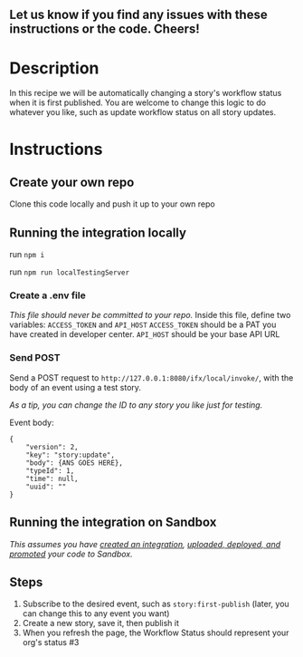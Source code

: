 ## Let us know if you find any issues with these instructions or the code. Cheers!

# Description
In this recipe we will be automatically changing a story's workflow status when it is first published. You are welcome to change this logic to do whatever you like, such as update workflow status on all story updates.

# Instructions

## Create your own repo
Clone this code locally and push it up to your own repo

## Running the integration locally
run `npm i`

run `npm run localTestingServer`

### Create a .env file
_This file should never be committed to your repo._
Inside this file, define two variables: `ACCESS_TOKEN` and `API_HOST`
`ACCESS_TOKEN` should be a PAT you have created in developer center.
`API_HOST` should be your base API URL

### Send POST
Send a POST request to `http://127.0.0.1:8080/ifx/local/invoke/`, with the body of an event using a test story. 

_As a tip, you can change the ID to any story you like just for testing._

Event body:
```
{
    "version": 2,
    "key": "story:update",
    "body": {ANS GOES HERE},
    "typeId": 1,
    "time": null,
    "uuid": ""
}
```

## Running the integration on Sandbox
_This assumes you have [created an integration](https://alc-swagger-template.s3.amazonaws.com/docs/swagger/index.html?url=ifx/admin/prod/swagger.json#operations-integrations-Create-a-new), [uploaded, deployed, and promoted](https://alc-swagger-template.s3.amazonaws.com/docs/swagger/index.html?url=ifx/admin/prod/swagger.json#operations-tag-bundles) your code to Sandbox._

## Steps
1. Subscribe to the desired event, such as `story:first-publish` (later, you can change this to any event you want)
2. Create a new story, save it, then publish it
3. When you refresh the page, the Workflow Status should represent your org's status #3